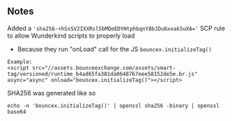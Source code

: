 ## Notes
Added a `'sha256-+hSsSV2IXXRsl5bMQeEDYHtphbqnY8bJDu6xoakSuXA='` SCP rule to allow Wunderkind scripts to properly load
* Because they run "onLoad" call for the JS `bouncex.initializeTag()`
```
Example:
<script src="//assets.bounceexchange.com/assets/smart-tag/versioned/runtime_b4ad65fa381da0648767eee58152de5e.br.js" async="async" onload="bouncex.initializeTag()"></script>
```
SHA256 was generated like so
```shell
echo -n 'bouncex.initializeTag()' | openssl sha256 -binary | openssl base64
```
